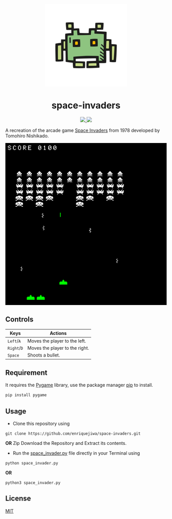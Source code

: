 <p align="center">
  <img src="https://github.com/enriquejiwa/space-invaders/blob/main/assets/icon.png">
  <h1 align="center">space-invaders</h2>
  <p align="center">
    <a href="https://github.com/enriquejiwa/space-invaders/blob/main/LICENSE">
      <img src="https://img.shields.io/badge/license-MIT-informational">
    </a>
    <a href="https://www.python.org/">
    	<img src="https://img.shields.io/badge/python-v3.8-informational">
    </a>
  </p>
</p>

A recreation of the arcade game [Space Invaders](https://en.wikipedia.org/wiki/Space_Invaders) from 1978 developed by Tomohiro Nishikado.

<p align="center">
	<img src="https://github.com/enriquejiwa/space-invaders/blob/main/assets/screenshot.png">
</p>

## Controls

| Keys              | Actions                               |
|-------------------|---------------------------------------|
| `Left`/`A`        | Moves the player to the left.         |
| `Right`/`D`       | Moves the player to the right.        |
| `Space`           | Shoots a bullet.                      |

## Requirement

It requires the [Pygame](https://www.pygame.org) library, use the package manager
[pip](https://pip.pypa.io/en/stable/) to install.

```bash
pip install pygame
```

## Usage

-	Clone this repository using
```
git clone https://github.com/enriquejiwa/space-invaders.git
```
**OR**
Zip Download the Repository and Extract its contents.
-	Run the [space_invader.py](https://github.com/enriquejiwa/space-invaders/blob/main/space_invader.py) file directly in your Terminal using
```
python space_invader.py
```
**OR**
```
python3 space_invader.py
```
## License
[MIT](https://choosealicense.com/licenses/mit/)
